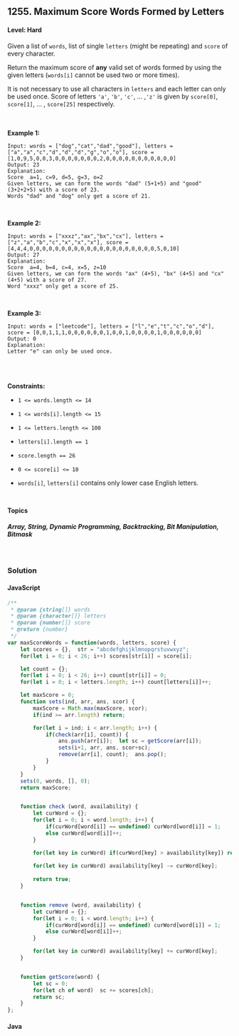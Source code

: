 ## 1255. Maximum Score Words Formed by Letters
#### Level: Hard


Given a list of `words`, list of  single `letters` (might be repeating) and `score` of every character.

Return the maximum score of **any** valid set of words formed by using the given letters (`words[i]` cannot be used two or more times).

It is not necessary to use all characters in `letters` and each letter can only be used once. Score of letters `'a'`, `'b'`, `'c'`, ... ,`'z'` is given by `score[0]`, `score[1]`, ... , `score[25]` respectively.

<br><br>
**Example 1:** 

<!-- <img src="https://assets.leetcode.com/uploads/2021/01/29/vtree1.jpg" width="400px"/>

<br>   -->

```
Input: words = ["dog","cat","dad","good"], letters = ["a","a","c","d","d","d","g","o","o"], score = [1,0,9,5,0,0,3,0,0,0,0,0,0,0,2,0,0,0,0,0,0,0,0,0,0,0]
Output: 23
Explanation:
Score  a=1, c=9, d=5, g=3, o=2
Given letters, we can form the words "dad" (5+1+5) and "good" (3+2+2+5) with a score of 23.
Words "dad" and "dog" only get a score of 21.
```

<br> 

**Example 2:**

<!-- <img src="https://assets.leetcode.com/uploads/2021/01/29/vtree2.jpg" width="400px"/>

<br>   -->

```
Input: words = ["xxxz","ax","bx","cx"], letters = ["z","a","b","c","x","x","x"], score = [4,4,4,0,0,0,0,0,0,0,0,0,0,0,0,0,0,0,0,0,0,0,0,5,0,10]
Output: 27
Explanation:
Score  a=4, b=4, c=4, x=5, z=10
Given letters, we can form the words "ax" (4+5), "bx" (4+5) and "cx" (4+5) with a score of 27.
Word "xxxz" only get a score of 25.
```

<br>

**Example 3:**

<!-- <img src="https://assets.leetcode.com/uploads/2021/01/29/vtree3.jpg" width="400px"/>

<br>   -->

```
Input: words = ["leetcode"], letters = ["l","e","t","c","o","d"], score = [0,0,1,1,1,0,0,0,0,0,0,1,0,0,1,0,0,0,0,1,0,0,0,0,0,0]
Output: 0
Explanation:
Letter "e" can only be used once.
```

<br>

<br>

**Constraints:**
- `1 <= words.length <= 14`

- `1 <= words[i].length <= 15`

- `1 <= letters.length <= 100`

- `letters[i].length == 1`

- `score.length == 26`

- `0 <= score[i] <= 10`

- `words[i]`, `letters[i]` contains only lower case English letters.



<br>

**Topics** 

##### Array, String, Dynamic Programming, Backtracking, Bit Manipulation, Bitmask


<br>

### Solution
#### JavaScript
```javascript
/**
 * @param {string[]} words
 * @param {character[]} letters
 * @param {number[]} score
 * @return {number}
 */
var maxScoreWords = function(words, letters, score) {
    let scores = {},  str = "abcdefghijklmnopqrstuvwxyz";
    for(let i = 0; i < 26; i++) scores[str[i]] = score[i];

    let count = {};
    for(let i = 0; i < 26; i++) count[str[i]] = 0;
    for(let i = 0; i < letters.length; i++) count[letters[i]]++;

    let maxScore = 0;
    function sets(ind, arr, ans, scor) {
        maxScore = Math.max(maxScore, scor);
        if(ind >= arr.length) return;

        for(let i = ind; i < arr.length; i++) {
            if(check(arr[i], count)) {
                ans.push(arr[i]);  let sc = getScore(arr[i]);
                sets(i+1, arr, ans, scor+sc);
                remove(arr[i], count);  ans.pop();
            }            
        }
    }
    sets(0, words, [], 0);
    return maxScore;


    function check (word, availability) {
        let curWord = {};
        for(let i = 0; i < word.length; i++) {
            if(curWord[word[i]] == undefined) curWord[word[i]] = 1;
            else curWord[word[i]]++;
        }

        for(let key in curWord) if(curWord[key] > availability[key]) return false;
        
        for(let key in curWord) availability[key] -= curWord[key];
        
        return true;
    }


    function remove (word, availability) {
        let curWord = {};
        for(let i = 0; i < word.length; i++) {
            if(curWord[word[i]] == undefined) curWord[word[i]] = 1;
            else curWord[word[i]]++;
        }

        for(let key in curWord) availability[key] += curWord[key];
    }


    function getScore(word) {
        let sc = 0;
        for(let ch of word)  sc += scores[ch];
        return sc;
    }
};
```

#### Java
```java

```

